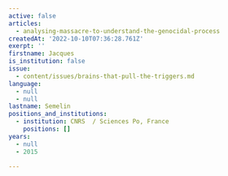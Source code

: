 ```yaml
---
active: false
articles:
  - analysing-massacre-to-understand-the-genocidal-process
createdAt: '2022-10-10T07:36:28.761Z'
exerpt: ''
firstname: Jacques
is_institution: false
issue:
  - content/issues/brains-that-pull-the-triggers.md
language:
  - null
  - null
lastname: Semelin
positions_and_institutions: 
  - institution: CNRS  / Sciences Po, France
    positions: []
years:
  - null
  - 2015

---
```

